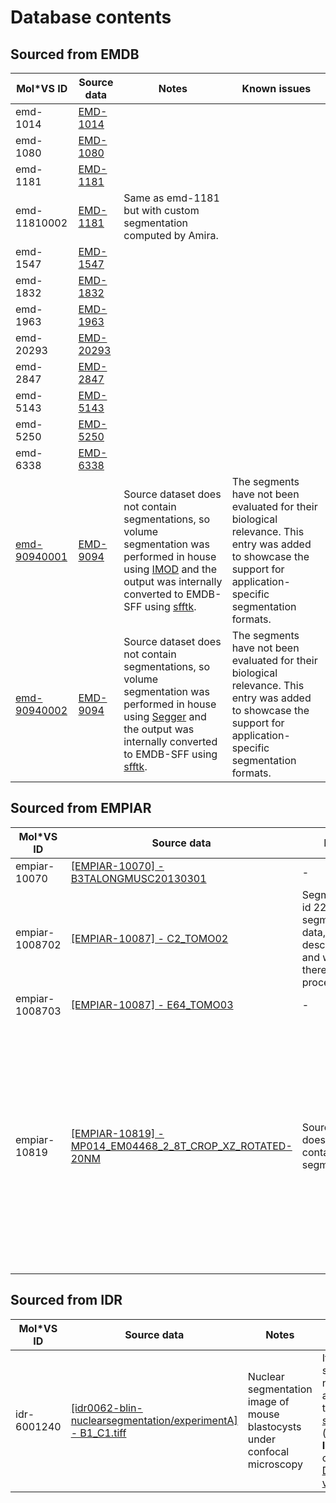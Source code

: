# Database contents

## Sourced from EMDB

| Mol\*VS ID   | Source data                                                                                                                                                          | Notes                                                                                                                                                                                                                                                                                                                        | Known issues                                                                                                                                                                                                                                                                                                                                                                                                                                                                                          |
| ------------ | -------------------------------------------------------------------------------------------------------------------------------------------------------------------- | ---------------------------------------------------------------------------------------------------------------------------------------------------------------------------------------------------------------------------------------------------------------------------------------------------------------------------- | ----------------------------------------------------------------------------------------------------------------------------------------------------------------------------------------------------------------------------------------------------------------------------------------------------------------------------------------------------------------------------------------------------------------------------------------------------------------------------------------------------- |
| emd-1014     |         [EMD-1014](https://www.ebi.ac.uk/emdb/EMD-1014?tab=volume)                                                                                                                                                               |                                                                                                                                                                                                                                                                                                                              |                                                                                                                                                                                                                                                                                                                                                                                                                                                                                                       |
| emd-1080     |          [EMD-1080](https://www.ebi.ac.uk/emdb/EMD-1080?tab=volume)                                                                                                                                                              |                                                                                                                                                                                                                                                                                                                              |                                                                                                                                                                                                                                                                                                                                                                                                                                                                                                       |
| emd-1181     |         [EMD-1181](https://www.ebi.ac.uk/emdb/EMD-1181?tab=volume)                                                                                                                                                               |                                                                                                                                                                                                                                                                                                                              |                                                                                                                                                                                                                                                                                                                                                                                                                                                                                                       |
| emd-11810002 |       [EMD-1181](https://www.ebi.ac.uk/emdb/EMD-1181?tab=volume)                                                                                                                                                                 |      Same as emd-1181 but with custom segmentation computed by Amira.                                                                                                                                                                                                                                                                                                                   |                                                                                                                                                                                                                                                                                                                                                                                                                                                                                                       |
| emd-1547     |       [EMD-1547](https://www.ebi.ac.uk/emdb/EMD-1547?tab=volume)                                                                                                                                                                 |                                                                                                                                                                                                                                                                                                                              |                                                                                                                                                                                                                                                                                                                                                                                                                                                                                                       |
| emd-1832     |        [EMD-1832](https://www.ebi.ac.uk/emdb/EMD-1832?tab=volume)                                                                                                                                                                |                                                                                                                                                                                                                                                                                                                              |                                                                                                                                                                                                                                                                                                                                                                                                                                                                                                       |
| emd-1963     |          [EMD-1963](https://www.ebi.ac.uk/emdb/EMD-1963?tab=volume)                                                                                                                                                              |                                                                                                                                                                                                                                                                                                                              |                                                                                                                                                                                                                                                                                                                                                                                                                                                                                                       |
| emd-20293    |       [EMD-20293](https://www.ebi.ac.uk/emdb/EMD-20293?tab=volume)                                                                                                                                                                 |                                                                                                                                                                                                                                                                                                                              |                                                                                                                                                                                                                                                                                                                                                                                                                                                                                                       |
| emd-2847     |        [EMD-2847](https://www.ebi.ac.uk/emdb/EMD-2847?tab=volume)                                                                                                                                                                |                                                                                                                                                                                                                                                                                                                              |                                                                                                                                                                                                                                                                                                                                                                                                                                                                                                       |
| emd-5143     |      [EMD-5143](https://www.ebi.ac.uk/emdb/EMD-5143?tab=volume)                                                                                                                                                                  |                                                                                                                                                                                                                                                                                                                              |                                                                                                                                                                                                                                                                                                                                                                                                                                                                                                       |
| emd-5250     |    [EMD-5250](https://www.ebi.ac.uk/emdb/EMD-5250?tab=volume)                                                                                                                                                                    |                                                                                                                                                                                                                                                                                                                              |                                                                                                                                                                                                                                                                                                                                                                                                                                                                                                       |
| emd-6338     |       [EMD-6338](https://www.ebi.ac.uk/emdb/EMD-6338?tab=volume)                                                                                                                                                                 |                                                                                                                                                                                                                                                                                                                              |                                                                                                                                                                                                                                                                                                                                                                                                                                                                                                       |
| [emd-90940001](http://molstar.org/viewer-docs/volumes_and_segmentations/examples/#comparing-segmentations) | [EMD-9094](https://www.ebi.ac.uk/emdb/EMD-9094?tab=volume)                                                                                                           | Source dataset does not contain segmentations, so volume segmentation was performed in house using [IMOD](https://bio3d.colorado.edu/imod/) and the output was internally converted to EMDB-SFF using [sfftk](https://sfftk.readthedocs.io/en/latest/).                                                | The segments have not been evaluated for their biological relevance. This entry was added to showcase the support for application-specific segmentation formats.                                                                                                                                                                                                                                                                                                                                      |
| [emd-90940002](http://molstar.org/viewer-docs/volumes_and_segmentations/examples/#comparing-segmentations) | [EMD-9094](https://www.ebi.ac.uk/emdb/EMD-9094?tab=volume)                                                                                                           | Source dataset does not contain segmentations, so volume segmentation was performed in house using [Segger](https://www.cgl.ucsf.edu/chimera/docs/ContributedSoftware/segger/segment.html) and the output was internally converted to EMDB-SFF using [sfftk](https://sfftk.readthedocs.io/en/latest/). | The segments have not been evaluated for their biological relevance. This entry was added to showcase the support for application-specific segmentation formats.                                                                                                                                                                                                                                                                                                                                      |

## Sourced from EMPIAR

| Mol\*VS ID     | Source data                                                                                                                                                          | Notes                                                                                             | Known issues                                                                                                                                                                                                                                                                                                                                                                                                                                                                                          |
| -------------- | -------------------------------------------------------------------------------------------------------------------------------------------------------------------- | ------------------------------------------------------------------------------------------------- | ----------------------------------------------------------------------------------------------------------------------------------------------------------------------------------------------------------------------------------------------------------------------------------------------------------------------------------------------------------------------------------------------------------------------------------------------------------------------------------------------------- |
| empiar-10070   | [\[EMPIAR-10070\] - B3TALONGMUSC20130301](https://www.ebi.ac.uk/empiar/volume-browser/empiar_10070_b3talongmusc20130301)                                             | \-                                                                                                | \-                                                                                                                                                                                                                                                                                                                                                                                                                                                                                                    |
| empiar-1008702 | [\[EMPIAR-10087\] - C2\_TOMO02](https://www.ebi.ac.uk/empiar/volume-browser/empiar_10087_c2_tomo02)                                                                  | Segment with id 22 has no segmentation data, name, or description and was therefore not processed |                                                                                                                                                                                                                                                                                                                                                                                                                                                                                                       |
| empiar-1008703 | [\[EMPIAR-10087\] - E64\_TOMO03](https://www.ebi.ac.uk/empiar/volume-browser/empiar_10087_e64_tomo03)                                                                | \-                                                                                                |                                                                                                                                                                                                                                                                                                                                                                                                                                                                                                       |
| empiar-10819   | [\[EMPIAR-10819\] - MP014\_EM04468\_2\_8T\_CROP\_XZ\_ROTATED-20NM](https://www.ebi.ac.uk/empiar/volume-browser/empiar_10819-mp014_em04468_2_8t_crop_xz_rotated-20nm) | Source dataset does not contain segmentations.                                                    | If default settings do not render anything, turn [GPU support off](http://molstar.org/viewer-docs/volumes_and_segmentations/known-issues/#gpu-support) and use a [negative isovalue](http://molstar.org/viewer-docs/volumes_and_segmentations/known-issues/#isosurface), or use [direct volume](http://molstar.org/viewer-docs/volumes_and_segmentations/known-issues/#direct-volume) render and adjust the control points. 


## Sourced from IDR

| Mol\*VS ID  | Source data                                                                                                                                 | Notes                                                                     | Known issues                                                                                                                                                                                                                                                                                                                                    |
| ----------- | ------------------------------------------------------------------------------------------------------------------------------------------- | ------------------------------------------------------------------------- | ----------------------------------------------------------------------------------------------------------------------------------------------------------------------------------------------------------------------------------------------------------------------------------------------------------------------------------------------- |
| idr-6001240 | [\[idr0062-blin-nuclearsegmentation/experimentA\] - B1\_C1.tiff](https://idr.openmicroscopy.org/webclient/img_detail/6001240/?dataset=7754) | Nuclear segmentation image of mouse blastocysts under confocal microscopy | If default settings do not render anything, turn [GPU support off](http://molstar.org/viewer-docs/volumes_and_segmentations/known-issues/#gpu-support) (if using **Isosurface**) or just use [Direct volume](http://molstar.org/viewer-docs/volumes_and_segmentations/known-issues/#direct-volume). |
